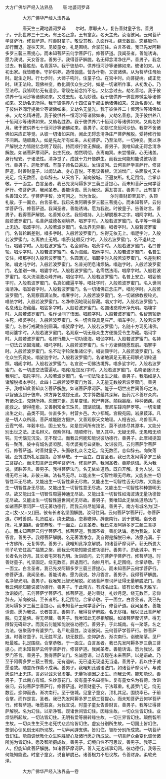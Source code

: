   大方广佛华严经入法界品
　　唐 地婆诃罗译




　　　　大方广佛华严经入法界品

　　　　唐天竺三藏地婆诃罗译
　　尔时。摩耶夫人。复告善财童子言。善男子。于此世界三十三天。有王名正念。王有童女。名天主光。汝诣彼问。云何菩萨学菩萨行。修菩萨道。时善财童子。敬受其教。头面作礼。绕无数匝。恋慕瞻仰。却行而退。遂往天宫。见彼童女。礼足围绕。合掌前住。白言圣者。我已先发阿耨多罗三藐三菩提心。而未知菩萨云何学菩萨行。修菩萨道。我闻圣者。善能诱诲。愿为我说。天女答言。善男子。我得菩萨解脱。名无碍念清净庄严。善男子。我念过去。有最胜劫。名青莲华。我于彼劫中。供养恒河沙等诸佛如来。彼诸如来。从初出家。我皆瞻奉。守护供养。造僧伽蓝。营办什物。又彼诸佛。从为菩萨住母胎时。诞生之时。行七步时。大师子吼时。住童子位。在宫中时。向菩提树。成正觉时。转正法轮。现佛神变。教化调伏众生之时。如是一切诸所作事。从初发心。乃至法尽。我皆明忆无有遗余。常现在前念持不忘。又忆念过去。劫名善地。我于彼供养十恒河沙等诸佛如来。又过去劫。名为妙德。我于彼供养一佛世界微尘等诸佛如来。又劫名无所得。我于彼供养八十四亿百千那由他诸佛如来。又劫名善光。我于彼供养阎浮提微尘等诸佛如来。又劫名无量光。我于彼供养二十恒河沙等诸佛如来。又劫名精进德。我于彼供养一恒河沙等诸佛如来。又劫名善悲。我于彼供养八十恒河沙等诸佛如来。又劫名胜游。我于彼供养六十恒河沙等诸佛如来。又劫名妙月。我于彼供养七十恒河沙等诸佛如来。善男子。如是忆念恒河沙劫。我常不舍诸佛如来应正等觉。从彼一切诸如来所。闻此无碍念清净庄严菩萨解脱。受持修行恒不间断。随顺趣入。如是先劫所有如来。从初菩萨。乃至法尽。一切神变。我以净严解脱之力皆随忆念明了现前。持而顺行曾无懈废。善男子。我唯知此无碍念清净解脱。如诸菩萨摩诃萨。出生死夜。朗然明彻。永离痴冥。未尝惛寐。心无诸盖。身行轻安。于诸法性。清净觉了。成就十力开悟群生。而我云何能知能说彼功德行。善男子。迦毗罗城。有童子师名曰遍友。汝诣彼问。云何菩萨学菩萨行。修菩萨道。时善财童子。以闻法故。身心喜悦。不思议善根。流派增广。头面敬礼天主光足。绕无数匝。恋仰辞去。从天宫下。渐向彼城。至遍友所。礼足围绕。合掌恭敬。于一面立。白言圣者。我已先发阿耨多罗三藐三菩提心。而未知菩萨云何学菩萨行。修菩萨道。我闻圣者。善能诱诲。愿为我说。遍友答言。善男子。此有童子名善知众艺。学菩萨字智。汝可问之。当为汝说。
　　尔时善财即至其所。头顶礼敬。于一面立。白言圣者。我已先发阿耨多罗三藐三菩提心。而未知菩萨。云何学菩萨行。修菩萨道。我闻圣者。善能诱诲。愿为我说。时彼童子。告善财言。善男子。我得菩萨解脱。名善知众艺。我恒唱持。入此解脱根本之字。唱阿字时。入般若波罗蜜门。名菩萨威德各别境界。唱罗字时。入般若波罗蜜门。名平等一味最上无边。唱波字时。入般若波罗蜜门。名法界无异相。唱者字时。入般若波罗蜜门。名普轮断差别。唱多字时。入般若波罗蜜门。名得无依无上。唱逻字时。入般若波罗蜜门。名离依止无垢。唱荼(徒假反)字时。入般若波罗蜜门。名不退转之行。唱婆字时。入般若波罗蜜门。名金刚场。唱荼字时。入般若波罗蜜门。名曰普轮。唱沙字时。入般若波罗蜜门。名为海藏。唱他字时。入般若波罗蜜门。名普生安住。唱那字时入般若波罗蜜门。名圆满光。唱耶字时入般若波罗蜜门。名差别积聚。唱史吒字时。入般若波罗蜜门。名普光明息诸烦恼。唱迦字时。入般若波罗蜜门。名差别一味。唱婆字时。入般若波罗蜜门。名霈然法雨。唱摩字时。入般若波罗蜜门。名大流湍激众峰齐峙。唱伽字时。入般若波罗蜜门。名普上安立。唱娑他字时。入般若波罗蜜门。名真如藏遍平等。唱社字时。入般若波罗蜜门。名入世间海清净。唱室者字时。入般若波罗蜜门。名一切诸佛正念庄严。唱陀字时。入般若波罗蜜门。名观察圆满法聚。唱奢字时。入般若波罗蜜门。名一切诸佛教授轮光。唱佉字时。入般若波罗蜜门。名净修因地现前智藏。唱叉字时。入般若波罗蜜门。名息诸业海藏蕴。唱娑多字时。入般若波罗蜜门。名蠲诸惑障开净光明。唱壤字时。入般若波罗蜜门。名作世间了悟因。唱颇字时。入般若波罗蜜门。名智慧轮断生死。唱婆字时。入般若波罗蜜门。名一切宫殿具足庄严。唱车字时。入般若波罗蜜门。名修行戒藏各别圆满。唱娑摩字时。入般若波罗蜜门。名随十方现见诸佛。唱诃婆字时。入般若波罗蜜门。名观察一切无缘众生方便摄受令生海藏。唱诃字时。入般若波罗蜜门。名修行趣入一切功德海。唱伽字时。入般若波罗蜜门。名持一切法云坚固海藏。唱吒字时。入般若波罗蜜门。名十方诸佛随愿现前。唱拏字时。入般若波罗蜜门。名不动字轮聚集诸亿字。唱娑颇字时。入般若波罗蜜门。名化众生究竟处。唱娑迦字时。入般若波罗蜜门。名诸地满足无著无碍解光明轮遍照。唱阇字时。入般若波罗蜜门。名宣说一切佛法境界。唱多娑字时。入般若波罗蜜门。名一切虚空法雷遍吼。唱侘(耻加反)字时。入般若波罗蜜门。名晓诸迷识无我明灯。唱陀字时。入般若波罗蜜门。名一切法轮出生之藏。善男子。我唱如是入诸解脱根本字时。此四十二般若波罗蜜门为首。入无量无数般若波罗蜜门。善男子。我唯知此善知众艺菩萨解脱。如诸菩萨摩诃萨。能于一切世出世间善巧之法。以智通达到于彼岸。殊方异艺咸综无遗。文字算数蕴其深解。医药咒术善疗众病。有诸众生。鬼魅所持。怨憎咒诅。恶星变怪。死尸奔逐。颠痫羸瘦。种种诸疾。咸能救之。使得痊愈。又善别知金玉珠贝。珊瑚琉璃。摩尼车磲鸡萨罗等。一切宝藏出生之处。品类不同。价直多少。村营乡邑。大小都城。宫殿苑园。岩泉薮泽。凡是一切人众所居。菩萨咸能随方摄护。又善观察天文地理。人相吉凶。鸟兽音声。云霞气候。年榖丰俭。国土安危。如是世间所有技艺。莫不该练尽其源本。又能分别出世之法。正名辩义。观察体相。随顺修行。智入其中。无疑无碍。无愚暗无顽钝。无忧恼无沉没。无不现证。而我云何能知能说彼功德行。善男子。此摩竭提国有一聚落。彼中有城名婆呾那。有优婆夷号曰贤胜。汝诣彼问。云何菩萨学菩萨行。修菩萨道。时善财童子。头面敬礼众艺之足。绕无数匝。恋仰辞去。向聚落城。至贤胜所礼足围绕。合掌恭敬。于一面立。白言圣者。我已先发阿耨多罗三藐三菩提心。而未知菩萨云何学菩萨行。修菩萨道。我闻圣者。善能诱诲。愿为我说。贤胜答言。善男子。我得菩萨法门。名无依处道场。既自开解。复为人说。又得无尽三昧。非彼三昧。法有尽无尽。以能出生一切智性眼无尽故。又能出生一切智性耳无尽故。又能出生一切智性鼻无尽故。又能出生一切智性舌无尽故。又能出生一切智性身无尽故。又能出生一切智性意无尽故。又能出生一切智性种种慧明无尽。故又能出生一切智性周遍神通无尽故。又能出生一切智性如海波涛无量功德皆无尽故。又能出生一切智性遍世间光无尽故。善男子。我唯知此无依处道场法门。如诸菩萨摩诃萨一切无著功德行。而我云何尽能知说。善男子。南方有城名为[泛-之+(犮-乂+又)]田。彼有长者名坚固解脱。汝可往问。云何菩萨学菩萨行。修菩萨道。尔时善财。礼贤胜足。绕无数匝。恋慕瞻仰。辞退南行。到于彼城。诣长者所。礼足围绕。合掌恭敬。于一面立。白言圣者。我已先发阿耨多罗三藐三菩提心。而未知菩萨云何学菩萨行。修菩萨道。我闻圣者。善能诱诲。愿为我说。长者答言。善男子。我得菩萨解脱。名无著清净念。我自得是解脱已来。法愿充满。于十方佛所。无复悕求。善男子。我唯知此净念解脱。如诸菩萨摩诃萨。获无所畏大师子吼安住高广福慧之聚。而我云何能知能说彼功德行。善男子。即此城中。有一长者名为妙月。其长者宅常有光明。汝诣彼问。云何菩萨学菩萨行。修菩萨道。时善财童子。礼坚固足。绕无数匝。辞退而行。向妙月所。礼足围绕。合掌恭敬。于一面立。白言圣者。我已先发阿耨多罗三藐三菩提心。而未知菩萨云何学菩萨行。修菩萨道。我闻圣者。善能诱诲。愿为我说。妙月答言。善男子。我得菩萨解脱。名净智光明。善男子。我唯知此智光解脱。如诸菩萨摩诃萨证得无量解脱法门。而我云何能知能说彼功德行。善男子。于此南方。有城名出生。彼有长者名无胜军。汝诣彼问。云何菩萨学菩萨行。修菩萨道。是时善财。礼妙月足。绕无数匝。恋仰辞去。渐向彼城。至长者所。礼足围绕。合掌恭敬。于一面立。白言圣者。我已先发阿耨多罗三藐三菩提心。而未知菩萨云何学菩萨行。修菩萨道。我闻圣者。善能诱诲。愿为我说。长者答言。善男子。我得菩萨解脱。名无尽相。我以证此菩萨解脱。见无量佛。得无尽藏。善男子。我唯知此无尽相解脱。如诸菩萨摩诃萨。得无限智无碍辩才。而我云何能知能说彼功德行。善男子。于此城南。有一聚落。名之为法。彼聚落中有婆罗门。名尸毗最胜。汝诣彼问。云何菩萨学菩萨行。修菩萨道。时善财童子。礼无胜军足。绕无数匝。恋仰辞去。渐次南行。诣彼聚落。见尸毗最胜。礼足围绕。合掌恭敬。于一面立。白言圣者。我已先发阿耨多罗三藐三菩提心。而未知菩萨云何学菩萨行。修菩萨道。我闻圣者。善能诱诲。愿为我说。婆罗门答言。善男子。我得菩萨法门。名诚愿语。过去现在未来菩萨。以是语故。乃至于阿耨多罗三藐三菩提。无有退转。无已退无现退无当退。善男子。我以住于诚愿语故。随意所作莫不成满。善男子。我唯知此诚语法门。如诸菩萨摩诃萨。与诚愿语行止无违。言必以诚未曾虚妄。无量功德因之出生。而我云何。能知能说。善男子。于此南方有城。名妙意花门。彼有童子名曰德生。复有童女名为有德。汝诣彼问。云何菩萨学菩萨行。修菩萨道。时善财童子。于法尊重。礼婆罗门足。绕无数匝。恋仰而去。渐次南行。至于彼城。见童子童女。顶礼其足。围绕毕已。于前合掌。而作是言。圣者。我已先发阿耨多罗三藐三菩提心。而未知菩萨云何学菩萨行。修菩萨道。唯愿慈哀。为我宣说。时童子童女告善财言。善男子。我等证得菩萨解脱。名为幻住。以斯净智。观诸世间皆幻住。因缘生故。一切众生皆幻住。业烦恼所起故。一切法皆幻住。无明有爱等展转缘生故。一切三界皆幻住。颠倒智所生故。一切众生生灭生老死忧悲苦恼皆幻住。虚妄分别所生故。一切国土皆幻住。想倒心倒见倒无明所现故。一切声闻辟支佛。皆幻住。智断分别所成故。一切菩萨皆幻住。能自调伏教化众生殊胜智心及诸行愿之所成故。一切菩萨众会变化调伏诸所施为皆幻住。愿及智所摄成故。善男子。幻境自性不可思议。善男子。我等二人。但能知此菩萨解脱。如诸菩萨摩诃萨。善入无边诸事幻网。彼功德行。我等云何能知能说。时童子童女。说自解脱已。诸善根力不思议故。令善财身。柔软光泽。

　　　　大方广佛华严经入法界品一卷


